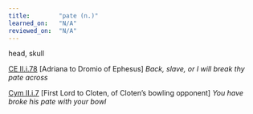 ```yaml
---
title:        "pate (n.)"
learned_on:   "N/A"
reviewed_on:  "N/A"
---
```


head, skull

[CE II.i.78](https://www.shakespeareswords.com/Public/Play.aspx?Act=2&Scene=1&WorkId=1#112710) \[Adriana to Dromio of Ephesus\] *Back, slave, or I will break thy pate across*

[Cym II.i.7](https://www.shakespeareswords.com/Public/Play.aspx?Act=2&Scene=1&WorkId=7#137697) \[First Lord to Cloten, of Cloten’s bowling opponent\] *You have broke his pate with your bowl*

